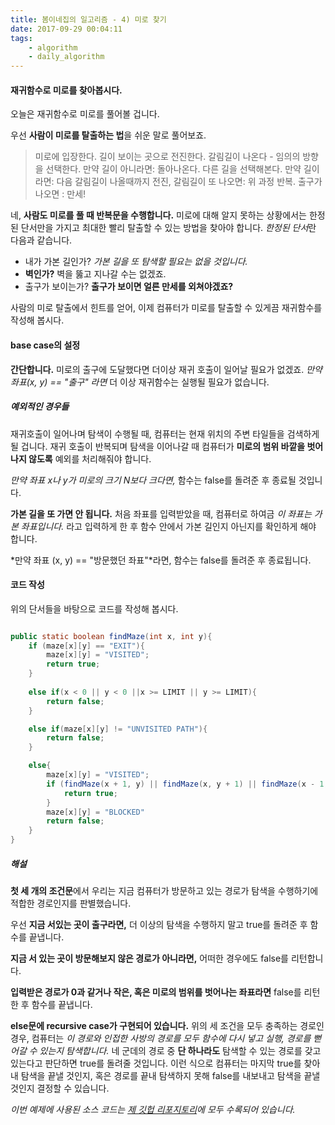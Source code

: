 ```yaml
---
title: 봄이네집의 일고리즘 - 4) 미로 찾기
date: 2017-09-29 00:04:11
tags:
	- algorithm
	- daily_algorithm
---
```


#### 재귀함수로 미로를 찾아봅시다. 

오늘은 재귀함수로 미로를 풀어볼 겁니다. 

우선 **사람이 미로를 탈출하는 법**을 쉬운 말로 풀어보죠.

> 미로에 입장한다.
> 길이 보이는 곳으로 전진한다.
> 갈림길이 나온다 - 임의의 방향을 선택한다. 
> 만약 길이 아니라면: 돌아나온다. 다른 길을 선택해본다.
> 만약 길이라면: 다음 갈림길이 나올때까지 전진,
> 갈림길이 또 나오면: 위 과정 반복.
> 출구가 나오면 : 만세!

네, **사람도 미로를 풀 때 반복문을 수행합니다.** 미로에 대해 알지 못하는 상황에서는 한정된 단서만을 가지고 최대한 빨리 탈출할 수 있는 방법을 찾아야 합니다. *한정된 단서*란 다음과 같습니다.

* 내가 가본 길인가? *가본 길을 또 탐색할 필요는 없을 것입니다.*
* **벽인가?** 벽을 뚫고 지나갈 수는 없겠죠. 
* 출구가 보이는가? **출구가 보이면 얼른 만세를 외쳐야겠죠?** 

사람의 미로 탈출에서 힌트를 얻어, 이제 컴퓨터가 미로를 탈출할 수 있게끔 재귀함수를 작성해 봅시다. 

#### base case의 설정

**간단합니다.** 미로의 출구에 도달했다면 더이상 재귀 호출이 일어날 필요가 없겠죠.
*만약 좌표(x, y) == "출구" 라면* 더 이상 재귀함수는 실행될 필요가 없습니다. 

##### 예외적인 경우들 

재귀호출이 일어나며 탐색이 수행될 때, 컴퓨터는 현재 위치의 주변 타일들을 검색하게 될 겁니다. 재귀 호출이 반복되며 탐색을 이어나갈 때 컴퓨터가 **미로의 범위 바깥을 벗어나지 않도록** 예외를 처리해줘야 합니다.

*만약 좌표 x나 y가 미로의 크기 N보다 크다면,* 함수는 false를 돌려준 후 종료될 것입니다. 

**가본 길을 또 가면 안 됩니다.** 처음 좌표를 입력받았을 때, 컴퓨터로 하여금 *이 좌표는 가본 좌표입니다.* 라고 입력하게 한 후 함수 안에서 가본 길인지 아닌지를 확인하게 해야 합니다.

*만약 좌표 (x, y) == "방문했던 좌표"*라면, 함수는 false를 돌려준 후 종료됩니다.

#### 코드 작성

위의 단서들을 바탕으로 코드를 작성해 봅시다. 

```java

public static boolean findMaze(int x, int y){
	if (maze[x][y] == "EXIT"){
		maze[x][y] = "VISITED";
		return true;
	}
	
	else if(x < 0 || y < 0 ||x >= LIMIT || y >= LIMIT){
		return false;
	}

	else if(maze[x][y] != "UNVISITED PATH"){
		return false;
	}

	else{
		maze[x][y] = "VISITED";
		if (findMaze(x + 1, y) || findMaze(x, y + 1) || findMaze(x - 1, y) || findMaze(x, y - 1)){
			return true;
		}
		maze[x][y] = "BLOCKED"
		return false;
	}
}
```

##### 해설

**첫 세 개의 조건문**에서 우리는 지금 컴퓨터가 방문하고 있는 경로가 탐색을 수행하기에 적합한 경로인지를 판별했습니다. 

우선 **지금 서있는 곳이 출구라면,** 더 이상의 탐색을 수행하지 말고 true를 돌려준 후 함수를 끝냅니다.

**지금 서 있는 곳이 방문해보지 않은 경로가 아니라면,** 어떠한 경우에도 false를 리턴합니다. 

**입력받은 경로가 0과 같거나 작은, 혹은 미로의 범위를 벗어나는 좌표라면** false를 리턴한 후 함수를 끝냅니다.

**else문에 recursive case가 구현되어 있습니다.** 위의 세 조건을 모두 충족하는 경로인 경우, 컴퓨터는 *이 경로와 인접한 사방의 경로를 모두 함수에 다시 넣고 실행, 경로를 뻗어갈 수 있는지 탐색합니다.* 네 군데의 경로 중 **단 하나라도** 탐색할 수 있는 경로를 갖고있는다고 판단하면 true를 돌려줄 것입니다. 이런 식으로 컴퓨터는 마지막 true를 찾아내 탐색을 끝낼 것인지, 혹은 경로를 끝내 탐색하지 못해 false를 내보내고 탐색을 끝낼 것인지 결정할 수 있습니다.

*이번 예제에 사용된 소스 코드는 [제 깃헙 리포지토리](https://github.com/seulgiwendy/algorithm_bootcamp/)에 모두 수록되어 있습니다.*

		
